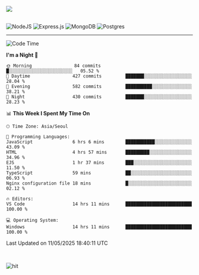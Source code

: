 ![](https://github-readme-stats.vercel.app/api?username=hqnseung&theme=dark&show_icons=true&hide_border=false&include_all_commits=false&count_private=true) <br/><br/>

![NodeJS](https://img.shields.io/badge/node.js-6DA55F?style=for-the-badge&logo=node.js&logoColor=white) 
![Express.js](https://img.shields.io/badge/express.js-%23404d59.svg?style=for-the-badge&logo=express&logoColor=%2361DAFB) ![MongoDB](https://img.shields.io/badge/MongoDB-%234ea94b.svg?style=for-the-badge&logo=mongodb&logoColor=white) ![Postgres](https://img.shields.io/badge/postgres-%23316192.svg?style=for-the-badge&logo=postgresql&logoColor=white)

---


<!--START_SECTION:waka-->
![Code Time](http://img.shields.io/badge/Code%20Time-356%20hrs%2050%20mins-blue)

**I'm a Night 🦉** 

```text
🌞 Morning                84 commits          █░░░░░░░░░░░░░░░░░░░░░░░░   05.52 % 
🌆 Daytime                427 commits         ███████░░░░░░░░░░░░░░░░░░   28.04 % 
🌃 Evening                582 commits         ██████████░░░░░░░░░░░░░░░   38.21 % 
🌙 Night                  430 commits         ███████░░░░░░░░░░░░░░░░░░   28.23 % 
```


📊 **This Week I Spent My Time On** 

```text
🕑︎ Time Zone: Asia/Seoul

💬 Programming Languages: 
JavaScript               6 hrs 6 mins        ███████████░░░░░░░░░░░░░░   43.09 % 
HTML                     4 hrs 57 mins       █████████░░░░░░░░░░░░░░░░   34.96 % 
EJS                      1 hr 37 mins        ███░░░░░░░░░░░░░░░░░░░░░░   11.50 % 
TypeScript               59 mins             ██░░░░░░░░░░░░░░░░░░░░░░░   06.93 % 
Nginx configuration file 18 mins             █░░░░░░░░░░░░░░░░░░░░░░░░   02.12 % 

🔥 Editors: 
VS Code                  14 hrs 11 mins      █████████████████████████   100.00 % 

💻 Operating System: 
Windows                  14 hrs 11 mins      █████████████████████████   100.00 % 
```


 Last Updated on 11/05/2025 18:40:11 UTC
<!--END_SECTION:waka-->

<br>

![hit](https://myhits.vercel.app/api/hit/https%3A%2F%2Fgithub.com%2Fhqnseung?color=green&label=hit&size=small)
